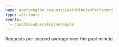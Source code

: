 ```yaml
---
name: queryengine.requestsLast1MinutesPerSecond
type: attribute
events:
  - CouchbaseQueryEngineSample
---
```


Requests per second average over the past minute.